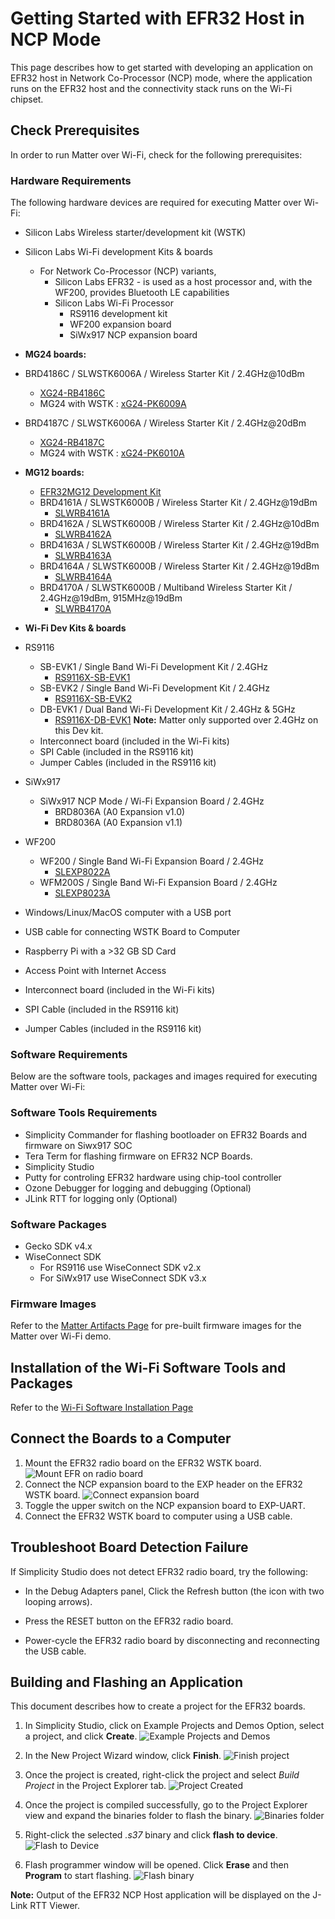 # Getting Started with EFR32 Host in NCP Mode 

This page describes how to get started with developing an application on EFR32 host in Network Co-Processor (NCP) mode, where the application runs on the EFR32 host and the connectivity stack runs on the Wi-Fi chipset.

## Check Prerequisites

In order to run Matter over Wi-Fi, check for the following prerequisites:

### Hardware Requirements

The following hardware devices are required for executing Matter over Wi-Fi:

- Silicon Labs Wireless starter/development kit (WSTK)
- Silicon Labs Wi-Fi development Kits & boards
  - For Network Co-Processor (NCP) variants,
      - Silicon Labs EFR32 - is used as a host processor and, with the WF200, provides Bluetooth LE capabilities
      - Silicon Labs Wi-Fi Processor
         - RS9116 development kit
         - WF200 expansion board
         - SiWx917 NCP expansion board
-   **MG24 boards:**

-   BRD4186C / SLWSTK6006A / Wireless Starter Kit / 2.4GHz@10dBm
    -   [XG24-RB4186C](https://www.silabs.com/development-tools/wireless/xg24-rb4186c-efr32xg24-wireless-gecko-radio-board)
    -   MG24 with WSTK : [xG24-PK6009A](https://www.silabs.com/development-tools/wireless/efr32xg24-pro-kit-10-dbm?tab=overview)
-   BRD4187C / SLWSTK6006A / Wireless Starter Kit / 2.4GHz@20dBm
    -   [XG24-RB4187C](https://www.silabs.com/development-tools/wireless/xg24-rb4187c-efr32xg24-wireless-gecko-radio-board)
    -   MG24 with WSTK : [xG24-PK6010A](https://www.silabs.com/development-tools/wireless/efr32xg24-pro-kit-20-dbm?tab=overview)

-   **MG12 boards:**

    -   [EFR32MG12 Development Kit](https://www.silabs.com/development-tools/wireless/zigbee/efr32mg12-dual-band-starter-kit)
    -   BRD4161A / SLWSTK6000B / Wireless Starter Kit / 2.4GHz@19dBm
        -   [SLWRB4161A](https://www.silabs.com/development-tools/wireless/zigbee/slwrb4161a-efr32mg12-radio-board)
    -   BRD4162A / SLWSTK6000B / Wireless Starter Kit / 2.4GHz@10dBm
        -   [SLWRB4162A](https://www.silabs.com/development-tools/wireless/zigbee/slwrb4162a-efr32mg12-radio-board)
    -   BRD4163A / SLWSTK6000B / Wireless Starter Kit / 2.4GHz@19dBm
        -   [SLWRB4163A](https://www.silabs.com/development-tools/wireless/zigbee/slwrb4163a-efr32mg12-radio-board)
    -   BRD4164A / SLWSTK6000B / Wireless Starter Kit / 2.4GHz@19dBm
        -   [SLWRB4164A](https://www.silabs.com/development-tools/wireless/zigbee/slwrb4164a-efr32mg12-radio-board)
    -   BRD4170A / SLWSTK6000B / Multiband Wireless Starter Kit / 2.4GHz@19dBm, 915MHz@19dBm
        -   [SLWRB4170A](https://www.silabs.com/development-tools/wireless/zigbee/slwrb4170a-efr32mg12-radio-board)

-   **Wi-Fi Dev Kits & boards**

-   RS9116
    -   SB-EVK1 / Single Band Wi-Fi Development Kit / 2.4GHz
        -   [RS9116X-SB-EVK1](https://www.silabs.com/development-tools/wireless/wi-fi/rs9116x-sb-evk-development-kit)
    -   SB-EVK2 / Single Band Wi-Fi Development Kit / 2.4GHz
        -   [RS9116X-SB-EVK2](https://www.silabs.com/development-tools/wireless/wi-fi/rs9116x-sb-evk2-development-kit)
    -   DB-EVK1 / Dual Band Wi-Fi Development Kit / 2.4GHz & 5GHz
        -   [RS9116X-DB-EVK1](https://www.silabs.com/development-tools/wireless/wi-fi/rs9116x-db-evk-development-kit)
        **Note:** Matter only supported over 2.4GHz on this Dev kit.
    -   Interconnect board (included in the Wi-Fi kits)
    -   SPI Cable (included in the RS9116 kit)
    -   Jumper Cables (included in the RS9116 kit)
-   SiWx917
    -   SiWx917 NCP Mode / Wi-Fi Expansion Board / 2.4GHz
        -   BRD8036A (A0 Expansion v1.0)
        -   BRD8036A (A0 Expansion v1.1)
-   WF200
    -   WF200 / Single Band Wi-Fi Expansion Board / 2.4GHz
        -   [SLEXP8022A](https://www.silabs.com/development-tools/wireless/wi-fi/wf200-wifi-expansion-kit)
    -   WFM200S / Single Band Wi-Fi Expansion Board / 2.4GHz
        -   [SLEXP8023A](https://www.silabs.com/development-tools/wireless/wi-fi/wfm200-wifi-expansion-kit)

- Windows/Linux/MacOS computer with a USB port
- USB cable for connecting WSTK Board to Computer
- Raspberry Pi with a >32 GB SD Card
- Access Point with Internet Access
- Interconnect board (included in the Wi-Fi kits)
- SPI Cable (included in the RS9116 kit)
- Jumper Cables (included in the RS9116 kit)
  
### Software Requirements

Below are the software tools, packages and images required for executing Matter over Wi-Fi:

### Software Tools Requirements

- Simplicity Commander for flashing bootloader on EFR32 Boards and firmware on Siwx917 SOC
- Tera Term for flashing firmware on EFR32 NCP Boards.
- Simplicity Studio
- Putty for controling EFR32 hardware using chip-tool controller
- Ozone Debugger for logging and debugging (Optional) 
- JLink RTT for logging only (Optional)

### Software Packages

- Gecko SDK v4.x
- WiseConnect SDK 
   - For RS9116 use WiseConnect SDK v2.x
   - For SiWx917 use WiseConnect SDK v3.x

### Firmware Images

Refer to the [Matter Artifacts Page](/matter/<docspace-docleaf-version>/matter-prerequisites/matter-artifacts#rs9116-firmware) for pre-built firmware images for the Matter over Wi-Fi demo.

## Installation of the Wi-Fi Software Tools and Packages

Refer to the [Wi-Fi Software Installation Page](./software-installation)

## Connect the Boards to a Computer

1. Mount the EFR32 radio board on the EFR32 WSTK board.
![Mount EFR on radio board](./images/mount-efr32.png)
2. Connect the NCP expansion board to the EXP header on the EFR32 WSTK board.
![Connect expansion board](./images/mount-expansion.png)
3. Toggle the upper switch on the NCP expansion board to EXP-UART.
4. Connect the EFR32 WSTK board to computer using a USB cable.

## Troubleshoot Board Detection Failure

If Simplicity Studio does not detect EFR32 radio board, try the following:
- In the Debug Adapters panel, Click the Refresh button (the icon with two looping arrows).

- Press the RESET button on the EFR32 radio board.

- Power-cycle the EFR32 radio board by disconnecting and reconnecting the USB cable.

## Building and Flashing an Application

This document describes  how to create a project for the EFR32 boards.

1. In Simplicity Studio, click on Example Projects and Demos Option, select a project, and click **Create**. 
   ![Example Projects and Demos](./images/create-project-select-efx-example.png)

9. In the New Project Wizard window, click **Finish**.
   ![Finish project](./images/create-project-click-finish.png)

10. Once the project is created, right-click the project and select *Build Project* in the Project Explorer tab.
    ![Project Created](./images/project-created-efx32.png) 

11. Once the project is compiled successfully, go to the Project Explorer view and expand the binaries folder to flash the binary.
    ![Binaries folder](./images/select-binary-to-flash-efx32.png)

12. Right-click the selected *.s37* binary and click **flash to device**.
    ![Flash to Device](./images/SiWx917-soc-flash-todevice.png)

13. Flash programmer window will be opened. Click **Erase** and then **Program** to start flashing.
    ![Flash binary](./images/flash-binary-to-efx32-device.png)

**Note:** Output of the EFR32 NCP Host application will be displayed on the J-Link RTT Viewer.